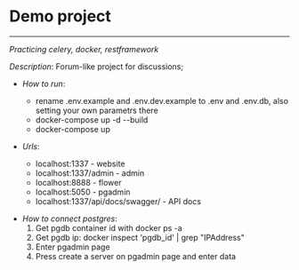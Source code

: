 # Demo project 

____
*Practicing celery, docker, restframework*

*Description*: Forum-like project for discussions;

+ *How to run*: 
  + rename .env.example and .env.dev.example to .env and .env.db, also setting your own parametrs there
  + docker-compose up -d --build
  + docker-compose up

+ *Urls*:
  + localhost:1337 - website
  + localhost:1337/admin - admin
  + localhost:8888 - flower
  + localhost:5050 - pgadmin
  + localhost:1337/api/docs/swagger/ - API docs

* *How to connect postgres*:
   1. Get pgdb container id with docker ps -a
   2. Get pgdb ip: docker inspect  'pgdb_id' | grep "IPAddress"
   3. Enter pgadmin page  
   4. Press create a server on pgadmin page and enter data
